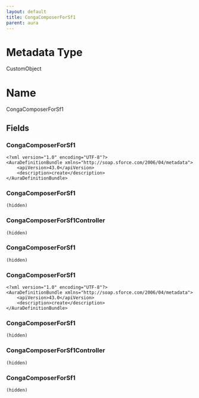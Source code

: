 ```yaml
---
layout: default
title: CongaComposerForSf1
parent: aura
---
```

# Metadata Type
CustomObject

# Name
CongaComposerForSf1
## Fields
### CongaComposerForSf1

```
<?xml version="1.0" encoding="UTF-8"?>
<AuraDefinitionBundle xmlns="http://soap.sforce.com/2006/04/metadata">
    <apiVersion>43.0</apiVersion>
    <description>create</description>
</AuraDefinitionBundle>
```
### CongaComposerForSf1

```
(hidden)
```
### CongaComposerForSf1Controller

```
(hidden)
```
### CongaComposerForSf1

```
(hidden)
```
### CongaComposerForSf1

```
<?xml version="1.0" encoding="UTF-8"?>
<AuraDefinitionBundle xmlns="http://soap.sforce.com/2006/04/metadata">
    <apiVersion>43.0</apiVersion>
    <description>create</description>
</AuraDefinitionBundle>
```
### CongaComposerForSf1

```
(hidden)
```
### CongaComposerForSf1Controller

```
(hidden)
```
### CongaComposerForSf1

```
(hidden)
```
